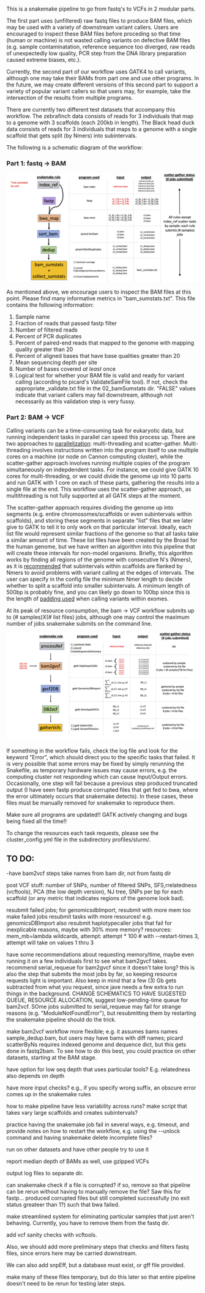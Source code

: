 This is a snakemake pipeline to go from fastq's to VCFs in 2 modular parts.

The first part uses (unfiltered) raw fastq files to produce BAM files, which may be used with a variety of downstream variant callers. Users are encouraged to inspect these BAM files before proceding so that time (human or machine) is not wasted calling variants on defective BAM files (e.g. sample contaminatation, reference sequence too diverged, raw reads of unexpectedly low quality, PCR step from the DNA library preparation caused extreme biases, etc.).

Currently, the second part of our workflow uses GATK4 to call variants, although one may take their BAMs from part one and use other programs. In the future, we may create different versions of this second part to support a variety of popular variant callers so that users may, for example, take the intersection of the results from multiple programs.

There are currently two different test datasets that accompany this workflow. The zebrafinch data consists of reads for 3 individuals that map to a genome with 3 scaffolds (each 200kb in length). The Black head duck data consists of reads for 3 individuals that maps to a genome with a single scaffold that gets split (by Nmers) into subintervals.

The following is a schematic diagram of the workflow:

### Part 1: fastq -> BAM

![](docs/workflowSchematic_fastq2bam.png)

As mentioned above, we encourage users to inspect the BAM files at this point. Please find many informative metrics in "bam_sumstats.txt". This file contains the following information:
1. Sample name
2. Fraction of reads that passed fastp filter
3. Number of filtered reads
4. Percent of PCR duplicates
5. Percent of paired-end reads that mapped to the genome with mapping quality greater than 20
6. Percent of aligned bases that have base qualities greater than 20
7. Mean sequencing depth per site
8. Number of bases covered *at least* once
9. Logical test for whether your BAM file is valid and ready for variant calling (according to picard's ValidateSamFile tool). If not, check the appropriate _validate.txt file in the 02_bamSumstats dir. "FALSE" values indicate that variant callers may fail downstream, although not necessarily as this validation step is very fussy.

### Part 2: BAM -> VCF

Calling variants can be a time-consuming task for eukaryotic data, but running independent tasks in parallel can speed this process up. There are two approaches to [parallelization](https://gatk.broadinstitute.org/hc/en-us/articles/360035532012-Parallelism-Multithreading-Scatter-Gather): multi-threading and scatter-gather. Multi-threading involves instructions written into the program itself to use multiple cores on a machine (or node on Cannon computing cluster), while the scatter-gather approach involves running multiple copies of the program simultaneously on indepdendent tasks. For instance, we could give GATK 10 cores for multi-threading, or we could divide the genome up into 10 parts and run GATK with 1 core on each of these parts, gathering the results into a single file at the end. This workflow uses the scatter-gather approach, as multithreading is not fully supported at all GATK steps at the moment. 

The scatter-gather approach requires dividing the genome up into segments (e.g. entire chromosomes/scaffolds or even subintervals within scaffolds), and storing these segments in separate "list" files that we later give to GATK to tell it to only work on that particular interval. Ideally, each list file would represent similar fractions of the genome so that all tasks take a similar amount of time. These list files have been created by the Broad for the human genome, but we have written an algorithm into this pipeline that will create these intervals for non-model organisms. Briefly, this algorithm works by finding all regions of the genome with consecutive N's (Nmers), as it is [recommended](https://gatk.broadinstitute.org/hc/en-us/articles/360036823571-ScatterIntervalsByNs-Picard-) that subintervals within scaffolds are flanked by Nmers to avoid problems with variant calling at the edges of intervals. The user can specify in the config file the minimum Nmer length to decide whether to split a scaffold into smaller subintervals. A minimum length of 500bp is probably fine, and you can likely go down to 100bp since this is the length of [padding used](https://gatk.broadinstitute.org/hc/en-us/articles/360035889551-When-should-I-restrict-my-analysis-to-specific-intervals-) when calling variants within exomes.

At its peak of resource consumption, the bam -> VCF workflow submits up to (# samples)X(# list files) jobs, although one may control the maximum number of jobs snakemake submits on the command line.

![](docs/workflowSchematic_bam2VCF.png)

If something in the workflow fails, check the log file and look for the keyword "Error", which should direct you to the specific tasks that failed. It is very possible that some errors may be fixed by simply rerunning the Snakefile, as temporary hardware issues may cause errors, e.g. the computing cluster not responding which can cause Input/Output errors. Occasionally, one step will fail because a previous step  produced truncated output (I have seen fastp produce corrupted files that get fed to bwa, where the error ultimately occurs that snakemake detects). In these cases, these files must be manually removed for snakemake to reproduce them.

Make sure all programs are updated!! GATK actively changing and bugs being fixed all the time!!

To change the resources each task requests, please see the cluster_config.yml file in the subdirectory profiles/slurm/.

## TO DO:

-have bam2vcf steps take names from bam dir, not from fastq dir

post VCF stuff: number of SNPs, number of filtered SNPs, SFS,rrelatedness (vcftools), PCA (the low depth version), NJ tree, SNPs per bp for each scaffold (or any metric that indicates regions of the genome look bad).


resubmit failed jobs; for genomicsdbImport, resubmit with more mem too 
make failed jobs resubmit tasks with more resources! e.g. genomicsDBImport
also resubmit haplotypecaller jobs that fail for inexplicable reasons, maybe with 30% more memory?
resources:
        mem_mb=lambda wildcards, attempt: attempt * 100
        # with --restart-times 3, attempt will take on values 1 thru 3

have some recommendations about requesting memory/time, maybe even running it on a few individuals first to see what bam2gvcf takes. recommend serial_requeue for bam2gvcf since it doesn't take long? this is also the step that submits the most jobs by far, so keeping resource requests light is important. Also keep in mind that a few (3) Gb gets subtracted from what you request, since jave needs a few extra to run things in the background. CHANGE SCHEMATICS TO HAVE SUGESTED QUEUE, RESOURCE ALLOCATION, suggest low-pending-time queue for bam2vcf. SOme jobs submitted to serial_requeue may fail for strange reasons (e.g. "ModuleNotFoundError"), but resubmitting them by restarting the snakemake pipeline should do the trick.

make bam2vcf workflow more flexible; e.g. it assumes bams names sample_dedup.bam, but users may have bams with diff names; picard scatterByNs requires indexed genome and dequence dict, but this gets done in fastq2bam. To see how to do this best, you could practice on other datasets, starting at the BAM stage.

have option for low seq depth that uses particular tools? E.g. relatedness also depends on depth

have more input checks? e.g., if you specify wrong suffix, an obscure error comes up in the snakemake rules

how to make pipeline have less variability across runs? make script that takes vary large scaffolds and creates subintervals?

practice having the snakemake job fail in several ways, e.g. timeout, and provide notes on how to restart the workflow, e.g. using the --unlock command and having snakemake delete incomplete files?


run on other datasets and have other people try to use it

report median depth of BAMs as well, use gzipped VCFs 

output log files to separate dir.

can snakemake check if a file is corrupted? if so, remove so that pipeline can be rerun without having to manually remove the file? Saw this for fastp... produced corrupted files but still completed successfully (no exit status greateer than 1?) such that bwa failed.

make streamlined system for eliminating particular samples that just aren't behaving. Currently, you have to remove them from the fastq dir.



add vcf sanity checks with vcftools.

Also, we should add more preliminary steps that checks and filters fastq files, since errors here may be carried downstream.

We can also add snpEff, but a database must exist, or gff file provided.

make many of these files temporary, but do this later so that entire pipeline doesn't need to be rerun for testing later steps.
